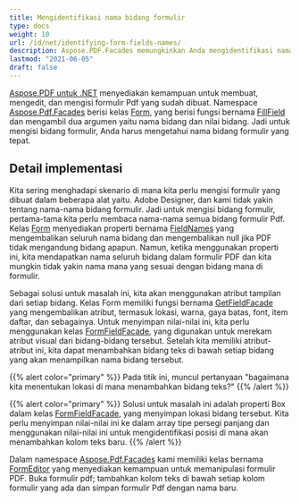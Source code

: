 ```yaml
---
title: Mengidentifikasi nama bidang formulir
type: docs
weight: 10
url: /id/net/identifying-form-fields-names/
description: Aspose.PDF.Facades memungkinkan Anda mengidentifikasi nama bidang formulir menggunakan Kelas Form.
lastmod: "2021-06-05"
draft: false
---
```


[Aspose.PDF untuk .NET](/pdf/id/net/) menyediakan kemampuan untuk membuat, mengedit, dan mengisi formulir Pdf yang sudah dibuat. Namespace [Aspose.Pdf.Facades](https://reference.aspose.com/pdf/net/aspose.pdf.facades) berisi kelas [Form](https://reference.aspose.com/pdf/net/aspose.pdf.facades/form), yang berisi fungsi bernama [FillField](https://reference.aspose.com/pdf/net/aspose.pdf.facades/form/methods/fillfield/index) dan mengambil dua argumen yaitu nama bidang dan nilai bidang. Jadi untuk mengisi bidang formulir, Anda harus mengetahui nama bidang formulir yang tepat.

## Detail implementasi

Kita sering menghadapi skenario di mana kita perlu mengisi formulir yang dibuat dalam beberapa alat yaitu. Adobe Designer, dan kami tidak yakin tentang nama-nama bidang formulir. Jadi untuk mengisi bidang formulir, pertama-tama kita perlu membaca nama-nama semua bidang formulir Pdf. Kelas [Form](https://reference.aspose.com/pdf/net/aspose.pdf.facades/form) menyediakan properti bernama [FieldNames](https://reference.aspose.com/pdf/net/aspose.pdf.facades/form/properties/fieldnames) yang mengembalikan seluruh nama bidang dan mengembalikan null jika PDF tidak mengandung bidang apapun. Namun, ketika menggunakan properti ini, kita mendapatkan nama seluruh bidang dalam formulir PDF dan kita mungkin tidak yakin nama mana yang sesuai dengan bidang mana di formulir.

Sebagai solusi untuk masalah ini, kita akan menggunakan atribut tampilan dari setiap bidang. Kelas Form memiliki fungsi bernama [GetFieldFacade](https://reference.aspose.com/pdf/net/aspose.pdf.facades/form/methods/getfieldfacade) yang mengembalikan atribut, termasuk lokasi, warna, gaya batas, font, item daftar, dan sebagainya. Untuk menyimpan nilai-nilai ini, kita perlu menggunakan kelas [FormFieldFacade](https://reference.aspose.com/pdf/net/aspose.pdf.facades/FormFieldFacade), yang digunakan untuk merekam atribut visual dari bidang-bidang tersebut. Setelah kita memiliki atribut-atribut ini, kita dapat menambahkan bidang teks di bawah setiap bidang yang akan menampilkan nama bidang tersebut.

{{% alert color="primary" %}}
Pada titik ini, muncul pertanyaan "bagaimana kita menentukan lokasi di mana menambahkan bidang teks?"
{{% /alert %}}

{{% alert color="primary" %}}
Solusi untuk masalah ini adalah properti Box dalam kelas [FormFieldFacade](https://reference.aspose.com/pdf/net/aspose.pdf.facades/FormFieldFacade), yang menyimpan lokasi bidang tersebut. Kita perlu menyimpan nilai-nilai ini ke dalam array tipe persegi panjang dan menggunakan nilai-nilai ini untuk mengidentifikasi posisi di mana akan menambahkan kolom teks baru.
{{% /alert %}}

Dalam namespace [Aspose.Pdf.Facades](https://reference.aspose.com/pdf/net/aspose.pdf.facades) kami memiliki kelas bernama [FormEditor](https://reference.aspose.com/pdf/net/aspose.pdf.facades/FormEditor) yang menyediakan kemampuan untuk memanipulasi formulir PDF. Buka formulir pdf; tambahkan kolom teks di bawah setiap kolom formulir yang ada dan simpan formulir Pdf dengan nama baru.